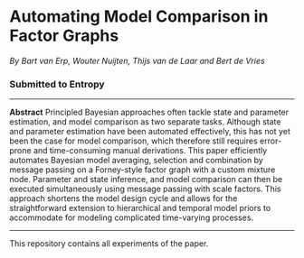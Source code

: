# Automating Model Comparison in Factor Graphs
*By Bart van Erp, Wouter Nuijten, Thijs van de Laar and Bert de Vries*
### Submitted to Entropy
---
**Abstract**
Principled Bayesian approaches often tackle state and parameter estimation, and model comparison as two separate tasks.
Although state and parameter estimation have been automated effectively, this has not yet been the case for model comparison, which therefore still requires error-prone and time-consuming manual derivations.
This paper efficiently automates Bayesian model averaging, selection and combination by message passing on a Forney-style factor graph with a custom mixture node. 
Parameter and state inference, and model comparison can then be executed simultaneously using message passing with scale factors.
This approach shortens the model design cycle and allows for the straightforward extension to hierarchical and temporal model priors to accommodate for modeling complicated time-varying processes.


---
This repository contains all experiments of the paper.
